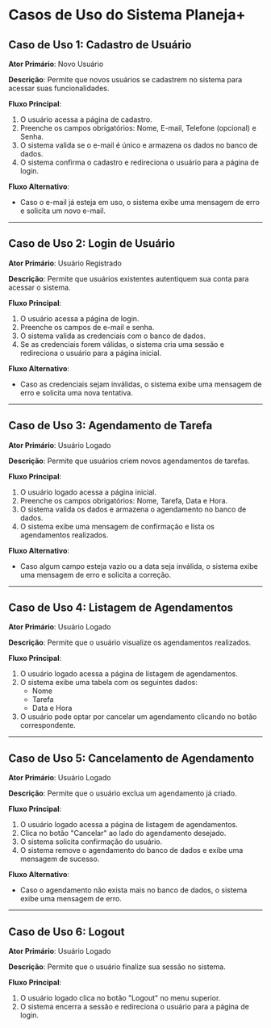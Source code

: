 
# Casos de Uso do Sistema Planeja+

## Caso de Uso 1: Cadastro de Usuário
**Ator Primário**: Novo Usuário

**Descrição**: Permite que novos usuários se cadastrem no sistema para acessar suas funcionalidades.

**Fluxo Principal**:
1. O usuário acessa a página de cadastro.
2. Preenche os campos obrigatórios: Nome, E-mail, Telefone (opcional) e Senha.
3. O sistema valida se o e-mail é único e armazena os dados no banco de dados.
4. O sistema confirma o cadastro e redireciona o usuário para a página de login.

**Fluxo Alternativo**:
- Caso o e-mail já esteja em uso, o sistema exibe uma mensagem de erro e solicita um novo e-mail.

---

## Caso de Uso 2: Login de Usuário
**Ator Primário**: Usuário Registrado

**Descrição**: Permite que usuários existentes autentiquem sua conta para acessar o sistema.

**Fluxo Principal**:
1. O usuário acessa a página de login.
2. Preenche os campos de e-mail e senha.
3. O sistema valida as credenciais com o banco de dados.
4. Se as credenciais forem válidas, o sistema cria uma sessão e redireciona o usuário para a página inicial.

**Fluxo Alternativo**:
- Caso as credenciais sejam inválidas, o sistema exibe uma mensagem de erro e solicita uma nova tentativa.

---

## Caso de Uso 3: Agendamento de Tarefa
**Ator Primário**: Usuário Logado

**Descrição**: Permite que usuários criem novos agendamentos de tarefas.

**Fluxo Principal**:
1. O usuário logado acessa a página inicial.
2. Preenche os campos obrigatórios: Nome, Tarefa, Data e Hora.
3. O sistema valida os dados e armazena o agendamento no banco de dados.
4. O sistema exibe uma mensagem de confirmação e lista os agendamentos realizados.

**Fluxo Alternativo**:
- Caso algum campo esteja vazio ou a data seja inválida, o sistema exibe uma mensagem de erro e solicita a correção.

---

## Caso de Uso 4: Listagem de Agendamentos
**Ator Primário**: Usuário Logado

**Descrição**: Permite que o usuário visualize os agendamentos realizados.

**Fluxo Principal**:
1. O usuário logado acessa a página de listagem de agendamentos.
2. O sistema exibe uma tabela com os seguintes dados:
   - Nome
   - Tarefa
   - Data e Hora
3. O usuário pode optar por cancelar um agendamento clicando no botão correspondente.

---

## Caso de Uso 5: Cancelamento de Agendamento
**Ator Primário**: Usuário Logado

**Descrição**: Permite que o usuário exclua um agendamento já criado.

**Fluxo Principal**:
1. O usuário logado acessa a página de listagem de agendamentos.
2. Clica no botão "Cancelar" ao lado do agendamento desejado.
3. O sistema solicita confirmação do usuário.
4. O sistema remove o agendamento do banco de dados e exibe uma mensagem de sucesso.

**Fluxo Alternativo**:
- Caso o agendamento não exista mais no banco de dados, o sistema exibe uma mensagem de erro.

---

## Caso de Uso 6: Logout
**Ator Primário**: Usuário Logado

**Descrição**: Permite que o usuário finalize sua sessão no sistema.

**Fluxo Principal**:
1. O usuário logado clica no botão "Logout" no menu superior.
2. O sistema encerra a sessão e redireciona o usuário para a página de login.
